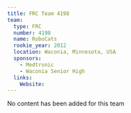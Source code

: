 ```yaml
---
title: FRC Team 4198
team:
  type: FRC
  number: 4198
  name: RoboCats
  rookie_year: 2012
  location: Waconia, Minnesota, USA
  sponsors:
    - Medtronic
    - Waconia Senior High
  links:
    Website: 
---
```

No content has been added for this team